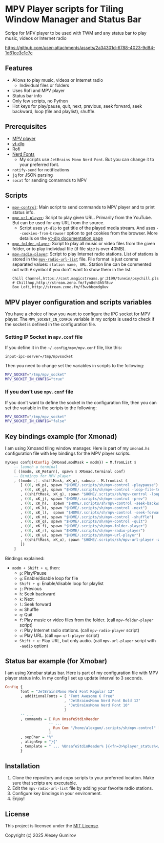 # MPV Player scripts for Tiling Window Manager and Status Bar

Scrips for MPV player to be used with TWM and any status bar to play music, videos or Internet radio

https://github.com/user-attachments/assets/2a34301d-6788-4023-9d84-1d61ce3c1c7c

## Features

- Allows to play music, videos or Internet radio
    - Individual files or folders
- Uses Rofi and MPV player
- Status bar info
- Only few scripts, no Python
- Hot keys for play/pause, quit, next, previous, seek forward, seek backward, loop (file and playlist), shuffle.

## Prerequisites

- [MPV player](https://mpv.io/)
- [yt-dlp](https://github.com/yt-dlp/yt-dlp)
- Rofi
- [Nerd Fonts](https://www.nerdfonts.com/)
    - My scripts use `JetBrains Mono Nerd Font`. But you can change it to your preferred font.
- `notify-send` for notifications
- `jq` for JSON parsing
- `socat` for sending comamnds to MPV

## Scripts

- [`mpv-control`](./scripts/mpv-control): Main script to send commands to MPV player and to print status info.
- [`mpv-url-player`](./scripts/mpv-url-player): Script to play given URL. Primarily from the YouTube. But can be used for any URL from the source.
    - Script uses `yt-dlp` to get title of the played media stream. And uses `--cookies-from-browser` option to get cookies from the browser. More details on the [yt-dlp documentation page](https://github.com/yt-dlp/yt-dlp?tab=readme-ov-file#filesystem-options)
- [`mpv-folder-player`](./scripts/mpv-folder-player): Script to play all music or video files from the given folder, or to play individual file (if file size is over 40MB).
- [`mpv-radio-player`](./scripts/mpv-radio-player): Script to play Internet radio stations. List of stations is stored in the [`mpv-radio-url-list`](./scripts/mpv-radio-url-list) file. File format is just comma separated values: `station name, URL`. Station line can be commented out with `#` symbol if you don't want to show them in the list.
    ```plaintext
    Chill Channel,https://cast.magicstreams.gr:2199/tunein/psychill.pls
    # Chillhop,http://stream.zeno.fm/fyn8eh3h5f8uv
    Box Lofi,http://stream.zeno.fm/f3wvbbqmdg8uv
    ```

## MPV player configuration and scripts variables

You have a choice of how you want to configure the IPC socket for MPV player.
The `MPV_SOCKET_IN_CONFIG` variable in my scripts is used to check if the socket is defined in the configuration file.

### Setting IP Socket in `mpv.conf` file

If you define it in the `~/.config/mpv/mpv.conf` file, like this:

```plaintext
input-ipc-server=/tmp/mpvsocket
```

Then you need to change set the variables in scripts to the following:

```bash
MPV_SOCKET="/tmp/mpv_socket"
MPV_SOCKET_IN_CONFIG="true"
```

### If you don't use `mpv.conf` file

If you don't want to define the socket in the configuration file, then you can set the variable in the scripts to the following:

```bash
MPV_SOCKET="/tmp/mpv_socket"
MPV_SOCKET_IN_CONFIG="false"
```

## Key bindings example (for Xmonad)

I am using Xmoand tiling window manager. Here is part of my `xmonad.hs` configuration file with key bindings for the MPV player scripts.

```haskell
myKeys conf@(XConfig {XMonad.modMask = modm}) = M.fromList $
    -- launch a terminal
    [ ((modm, xK_Return), spawn $ XMonad.terminal conf)
    -- Bindings for MPV player
    , ((modm .|. shiftMask, xK_u), submap . M.fromList $
       [ ((0, xK_p), spawn "$HOME/.scripts/sh/mpv-control -playpause")
       , ((0, xK_g), spawn "$HOME/.scripts/sh/mpv-control -loop-file-toggle")
       , ((shiftMask, xK_g), spawn "$HOME/.scripts/sh/mpv-control -loop-playlist-toggle")
       , ((0, xK_j), spawn "$HOME/.scripts/sh/mpv-control -prev")
       , ((0, xK_h),  spawn "$HOME/.scripts/sh/mpv-control -seek-backward")
       , ((0, xK_k), spawn "$HOME/.scripts/sh/mpv-control -next")
       , ((0, xK_l),  spawn "$HOME/.scripts/sh/mpv-control -seek-forward")
       , ((0, xK_m), spawn "$HOME/.scripts/sh/mpv-control -shuffle")
       , ((0, xK_q), spawn "$HOME/.scripts/sh/mpv-control -quit")
       , ((0, xK_f), spawn "$HOME/.scripts/sh/mpv-folder-player")
       , ((0, xK_r), spawn "$HOME/.scripts/sh/mpv-radio-player")
       , ((0, xK_u), spawn "$HOME/.scripts/sh/mpv-url-player")
       , ((shiftMask, xK_u), spawn "$HOME/.scripts/sh/mpv-url-player -audio")
       ])
    ]
```

Bindings explained:
- `modm + Shift + u`, then:
    - `p`: Play/Pause
    - `g`: Enable/disable loop for file
    - `Shift + g`: Enable/disable loop for playlist
    - `j`: Previous
    - `h`: Seek backward
    - `k`: Next
    - `l`: Seek forward
    - `m`: Shuffle
    - `q`: Quit
    - `f`: Play music or video files from the folder. (call `mpv-folder-player` script)
    - `r`: Play Internet radio stations. (call `mpv-radio-player` script)
    - `u`: Play URL. (call `mpv-url-player` script)
    - `Shift + u`: Play URL, but only audio. (call `mpv-url-player` script with `-audio` option)

## Status bar example (for Xmobar)

I am using Xmobar status bar. Here is part of my configuration file with MPV player status info.
In my config I set up update interval to 3 seconds.

```haskell
Config {
       font = "JetBrainsMono Nerd Font Regular 12"
       , additionalFonts = [ "Font Awesome 6 Free"
                           , "JetBrainsMono Nerd Font Bold 12"
                           , "JetBrainsMono Nerd Font 10"
                           ]
       -- ...
       , commands = [ Run UnsafeStdinReader
                    -- ...
                    , Run Com "/home/alexgum/.scripts/sh/mpv-control" ["-status"] "player_status" 30
                    ]
       , sepChar = "%"
       , alignSep = "}{"
       , template = " ... %UnsafeStdinReader% }{<fn=3>%player_status%</fn> ... "
       }

```

## Installation

1. Clone the repository and copy scripts to your preferred location. Make sure that scripts are executable.
2. Edit the  `mpv-radio-url-list` file by adding your favorite radio stations.
3. Configure key bindings in your environment.
4. Enjoy!

## License

This project is licensed under the [MIT License](https://opensource.org/licenses/MIT).

Copyright (c) 2025 Alexey Gumirov
